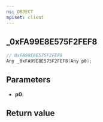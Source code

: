 ```yaml
---
ns: OBJECT
apiset: client
---
```

## _0xFA99E8E575F2FEF8

```c
// 0xFA99E8E575F2FEF8
Any _0xFA99E8E575F2FEF8(Any p0);
```


## Parameters
* **p0**:

## Return value

